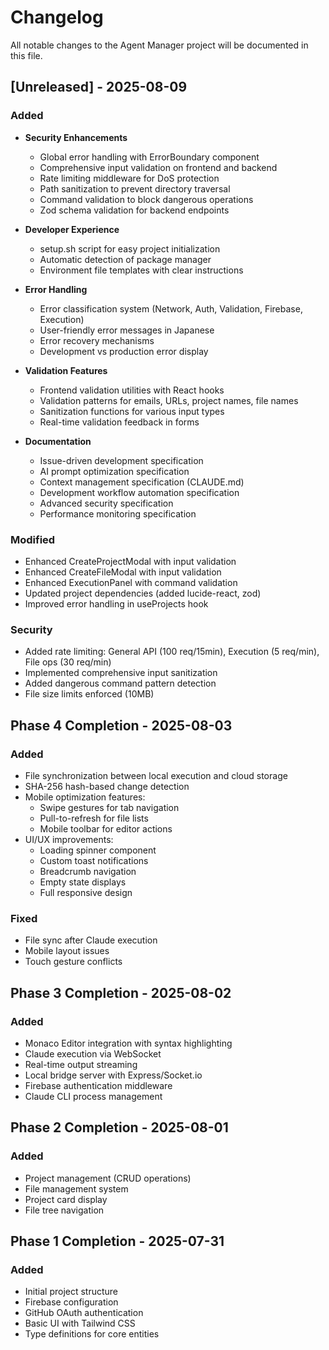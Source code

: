 # Changelog

All notable changes to the Agent Manager project will be documented in this file.

## [Unreleased] - 2025-08-09

### Added
- **Security Enhancements**
  - Global error handling with ErrorBoundary component
  - Comprehensive input validation on frontend and backend
  - Rate limiting middleware for DoS protection
  - Path sanitization to prevent directory traversal
  - Command validation to block dangerous operations
  - Zod schema validation for backend endpoints

- **Developer Experience**
  - setup.sh script for easy project initialization
  - Automatic detection of package manager
  - Environment file templates with clear instructions

- **Error Handling**
  - Error classification system (Network, Auth, Validation, Firebase, Execution)
  - User-friendly error messages in Japanese
  - Error recovery mechanisms
  - Development vs production error display

- **Validation Features**
  - Frontend validation utilities with React hooks
  - Validation patterns for emails, URLs, project names, file names
  - Sanitization functions for various input types
  - Real-time validation feedback in forms

- **Documentation**
  - Issue-driven development specification
  - AI prompt optimization specification
  - Context management specification (CLAUDE.md)
  - Development workflow automation specification
  - Advanced security specification
  - Performance monitoring specification

### Modified
- Enhanced CreateProjectModal with input validation
- Enhanced CreateFileModal with input validation
- Enhanced ExecutionPanel with command validation
- Updated project dependencies (added lucide-react, zod)
- Improved error handling in useProjects hook

### Security
- Added rate limiting: General API (100 req/15min), Execution (5 req/min), File ops (30 req/min)
- Implemented comprehensive input sanitization
- Added dangerous command pattern detection
- File size limits enforced (10MB)

## Phase 4 Completion - 2025-08-03

### Added
- File synchronization between local execution and cloud storage
- SHA-256 hash-based change detection
- Mobile optimization features:
  - Swipe gestures for tab navigation
  - Pull-to-refresh for file lists
  - Mobile toolbar for editor actions
- UI/UX improvements:
  - Loading spinner component
  - Custom toast notifications
  - Breadcrumb navigation
  - Empty state displays
  - Full responsive design

### Fixed
- File sync after Claude execution
- Mobile layout issues
- Touch gesture conflicts

## Phase 3 Completion - 2025-08-02

### Added
- Monaco Editor integration with syntax highlighting
- Claude execution via WebSocket
- Real-time output streaming
- Local bridge server with Express/Socket.io
- Firebase authentication middleware
- Claude CLI process management

## Phase 2 Completion - 2025-08-01

### Added
- Project management (CRUD operations)
- File management system
- Project card display
- File tree navigation

## Phase 1 Completion - 2025-07-31

### Added
- Initial project structure
- Firebase configuration
- GitHub OAuth authentication
- Basic UI with Tailwind CSS
- Type definitions for core entities